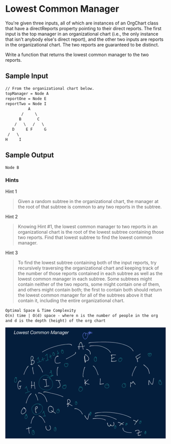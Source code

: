 # Lowest Common Manager

You're given three inputs, all of which are instances of an OrgChart class that have a directReports property pointing to their direct reports. The first input is the top manager in an organizational chart (i.e., the only instance that isn't anybody else's direct report), and the other two inputs are reports in the organizational chart. The two reports are guaranteed to be distinct.

Write a function that returns the lowest common manager to the two reports.

## Sample Input
``` 
// From the organizational chart below.
topManager = Node A
reportOne = Node E
reportTwo = Node I
          A
       /     \
      B       C
    /   \   /   \
   D     E F     G
 /   \
H     I
``` 

## Sample Output
```
Node B
```

### Hints

Hint 1
> Given a random subtree in the organizational chart, the manager at the root of that subtree is common to any two reports in the subtree.

Hint 2
> Knowing Hint #1, the lowest common manager to two reports in an organizational chart is the root of the lowest subtree containing those two reports. Find that lowest subtree to find the lowest common manager.

Hint 3
> To find the lowest subtree containing both of the input reports, try recursively traversing the organizational chart and keeping track of the number of those reports contained in each subtree as well as the lowest common manager in each subtree. Some subtrees might contain neither of the two reports, some might contain one of them, and others might contain both; the first to contain both should return the lowest common manager for all of the subtrees above it that contain it, including the entire organizational chart.

```
Optimal Space & Time Complexity
O(n) time | O(d) space - where n is the number of people in the org and d is the depth (height) of the org chart
```

![solution](answer.png)
